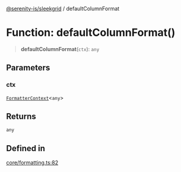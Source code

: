 [@serenity-is/sleekgrid](../README.md) / defaultColumnFormat

# Function: defaultColumnFormat()

> **defaultColumnFormat**(`ctx`): `any`

## Parameters

### ctx

[`FormatterContext`](../interfaces/FormatterContext.md)\<`any`\>

## Returns

`any`

## Defined in

[core/formatting.ts:82](https://github.com/serenity-is/sleekgrid/blob/master/src/core/formatting.ts#L82)
